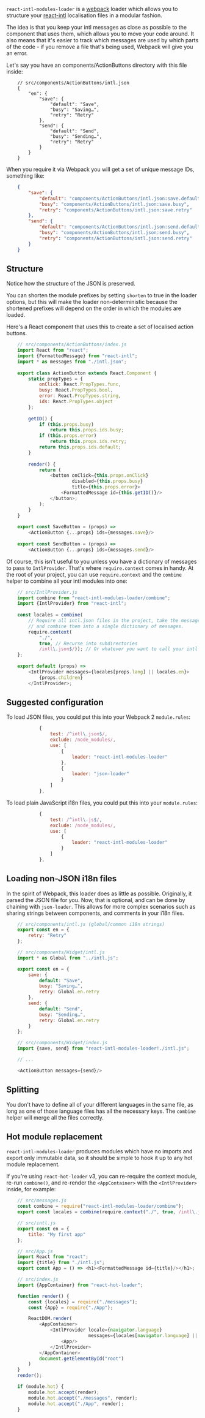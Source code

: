 `react-intl-modules-loader` is a [webpack](https://github.com/webpack/webpack) 
loader which allows you to structure your 
[react-intl](https://github.com/yahoo/react-intl) localisation files in a 
modular fashion.

The idea is that you keep your intl messages as close as possible to the 
component that uses them, which allows you to move your code around. It also 
means that it's easier to track which messages are used by which parts of the 
code - if you remove a file that's being used, Webpack will give you an error.

Let's say you have an components/ActionButtons directory with this file inside:
```
    // src/components/ActionButtons/intl.json
    {
        "en": {
            "save": {
                "default": "Save",
                "busy": "Saving…",
                "retry": "Retry"
            },
            "send": {
                "default": "Send",
                "busy": "Sending…",
                "retry": "Retry"
            }
        }
    }
```

When you require it via Webpack you will get a set of unique message IDs,
something like:
```json
    {
        "save": {
            "default": "components/ActionButtons/intl.json:save.default",
            "busy": "components/ActionButtons/intl.json:save.busy",
            "retry": "components/ActionButtons/intl.json:save.retry"
        },
        "send": {
            "default": "components/ActionButtons/intl.json:send.default",
            "busy": "components/ActionButtons/intl.json:send.busy",
            "retry": "components/ActionButtons/intl.json:send.retry"
        }
    }
```

## Structure

Notice how the structure of the JSON is preserved. 

You can shorten the module prefixes by setting `shorten` to true in the loader 
options, but this will make the loader non-deterministic because the shortened
prefixes will depend on the order in which the modules are loaded.

Here's a React component that uses this to create a set of localised action
buttons.
```js
    // src/components/ActionButtons/index.js
    import React from "react";
    import {FormattedMessage} from "react-intl";
    import * as messages from "./intl.json";
    
    export class ActionButton extends React.Component {
        static propTypes = {
            onClick: React.PropTypes.func,
            busy: React.PropTypes.bool,
            error: React.PropTypes.string,
            ids: React.PropTypes.object
        };
        
        getID() {
            if (this.props.busy)
                return this.props.ids.busy;
            if (this.props.error)
                return this.props.ids.retry;
            return this.props.ids.default;
        }
        
        render() {
            return (
                <button onClick={this.props.onClick}
                        disabled={this.props.busy}
                        title={this.props.error}>
                    <FormattedMessage id={this.getID()}/>
                </button>;
            );
        }
    }
    
    export const SaveButton = (props) => 
        <ActionButton {...props} ids={messages.save}/>
        
    export const SendButton = (props) => 
        <ActionButton {...props} ids={messages.send}/>
```

Of course, this isn't useful to you unless you have a dictionary of messages to
pass to `IntlProvider`. That's where `require.context` comes in handy. At the 
root of your project, you can use `require.context` and the `combine` helper to
combine all your intl modules into one:

```js
    // src/IntlProvider.js
    import combine from "react-intl-modules-loader/combine";
    import {IntlProvider} from "react-intl";
    
    const locales = combine(
        // Require all intl.json files in the project, take the messages from each, 
        // and combine them into a single dictionary of messages.
        require.context(
            "./",
            true, // Recurse into subdirectories
            /intl\.json$/)); // Or whatever you want to call your intl files.
    };
    
    export default (props) => 
        <IntlProvider messages={locales[props.lang] || locales.en}>
            {props.children}
        </IntlProvider>;
```
## Suggested configuration

To load JSON files, you could put this into your Webpack 2 `module.rules`:

```js
            {
                test: /^intl\.json$/,
                exclude: /node_modules/,
                use: [
                    {
                        loader: "react-intl-modules-loader"
                    },
                    {
                        loader: "json-loader"
                    }
                ]
            },
```

To load plain JavaScript i18n files, you could put this into your `module.rules`:

```js
            {
                test: /^intl\.js$/,
                exclude: /node_modules/,
                use: [
                    {
                        loader: "react-intl-modules-loader"
                    }
                ]
            },
```

## Loading non-JSON i18n files

In the spirit of Webpack, this loader does as little as possible.
Originally, it parsed the JSON file for you. Now, that is optional, and can 
be done by chaining with `json-loader`. This allows for more complex scenarios
such as sharing strings between components, and comments in your i18n files.

```js
    // src/components/intl.js (global/common i18n strings)
    export const en = {
        retry: "Retry"
    };
```

```js
    // src/components/Widget/intl.js
    import * as Global from "../intl.js";

    export const en = {
        save: {
            default: "Save",
            busy: "Saving…",
            retry: Global.en.retry
        },
        send: {
            default: "Send",
            busy: "Sending…",
            retry: Global.en.retry
        }
    };
```

```js
    // src/components/Widget/index.js
    import {save, send} from "react-intl-modules-loader!./intl.js";

    // ...

    <ActionButton messages={send}/> 
```

## Splitting

You don't have to define all of your different languages in the same file,
as long as one of those language files has all the necessary keys. The 
`combine` helper will merge all the files correctly.

## Hot module replacement

`react-intl-modules-loader` produces modules which have no imports and export 
only immutable data, so it should be simple to hook it up to any hot module 
replacement.

If you're using `react-hot-loader` v3, you can re-require the context module, 
re-run `combine()`, and re-render the `<AppContainer>` with the `<IntlProvider>` 
inside, for example:

```js
    // src/messages.js
    const combine = require("react-intl-modules-loader/combine");
    export const locales = combine(require.context("./", true, /intl\.json$/));
```

```js
    // src/intl.js
    export const en = {
        title: "My first app"
    };
```

```js
    // src/App.js
    import React from "react";
    import {title} from "./intl.js";
    export const App = () => <h1><FormattedMessage id={title}/></h1>;
```

```js
    // src/index.js
    import {AppContainer} from "react-hot-loader";

    function render() {
        const {locales} = require("./messages");
        const {App} = require("./App");

        ReactDOM.render(
            <AppContainer>
                <IntlProvider locale={navigator.language}
                              messages={locales[navigator.language] || locales.en}>
                    <App/>
                </IntlProvider>
            </AppContainer>
            document.getElementById("root")
        )
    }
    render();

    if (module.hot) {
        module.hot.accept(render);
        module.hot.accept("./messages", render);
        module.hot.accept("./App", render);
    }
```
